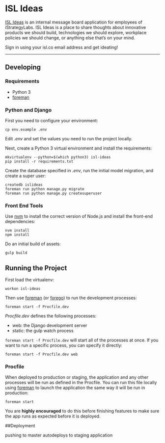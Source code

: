# ISL Ideas

[ISL Ideas](https://ideas.isl.co) is an internal message board application for employees of iStrategyLabs.  ISL Ideas is a place to share thoughts about innovative products we should build, technologies we should explore, workplace policies we should change, or anything else that’s on your mind.  

Sign in using your isl.co email address and get ideating!

---

## Developing

### Requirements

* Python 3
* [foreman](http://ddollar.github.io/foreman/)

### Python and Django

First you need to configure your environment:

```
cp env.example .env
```

Edit *.env* and set the values you need to run the project locally. 

Next, create a Python 3 virtual environment and install the requirements:

```
mkvirtualenv --python=$(which python3) isl-ideas
pip install -r requirements.txt
```

Create the database specified in *.env*, run the initial model migration,
and create a super user:

```
createdb islideas
foreman run python manage.py migrate
foreman run python manage.py createsuperuser
```

### Front End Tools

Use [nvm](https://github.com/creationix/nvm) to install the correct version
of Node.js and install the front-end dependencies:

```
nvm install
npm install
```

Do an initial build of assets:

```
gulp build
```

## Running the Project

First load the virtualenv:

```
workon isl-ideas
```

Then use [foreman](http://ddollar.github.io/foreman/) (or [forego](https://github.com/ddollar/forego)) to run the development processes:

```
foreman start -f Procfile.dev
```

*Procfile.dev* defines the following processes:

* web: the Django development server
* static: the gulp watch process


`foreman start -f Procfile.dev` will start all of the processes at once. If you
want to run a specific process, you can specify it directly:

```
foreman start -f Procfile.dev web
```

### Procfile

When deployed to production or staging, the application and any other processes will be run as defined in the Procfile. You can run this file locally using [foreman](http://ddollar.github.io/foreman/) to launch the application the same way it will be run in production:

```
foreman start
```

You are **highly encouraged** to do this before finishing features to make sure the app runs as expected before it is deployed.

##Deployment

pushing to master autodeploys to staging application

